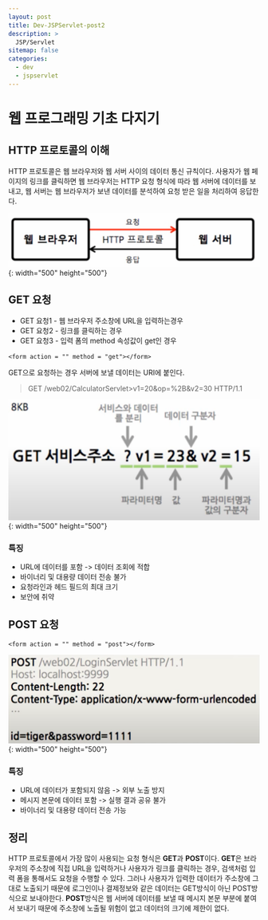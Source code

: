 ```yaml
---
layout: post
title: Dev-JSPServlet-post2
description: >
  JSP/Servlet
sitemap: false
categories:
  - dev
  - jspservlet
---
```


# 웹 프로그래밍 기초 다지기

## HTTP 프로토콜의 이해

HTTP 프로토콜은 웹 브라우저와 웹 서버 사이의 데이터 통신 규칙이다. 사용자가 웹 페이지의 링크를 클릭하면 웹 브라우저는 HTTP 요청 형식에 따라 웹 서버에 데이터를 보내고, 웹 서버는 웹 브라우저가 보낸 데이터를 분석하여 요청 받은 일을 처리하여 응답한다.

![그림](/assets/img/jspservlet/0529/0529-1.png){: width="500" height="500"}

## GET 요청
+ GET 요청1 - 웹 브라우저 주소창에 URL을 입력하는경우
+ GET 요청2 - 링크를 클릭하는 경우
+ GET 요청3 - 입력 폼의 method 속성값이 get인 경우

~~~
<form action = "" method = "get"></form>
~~~

GET으로 요청하는 경우 서버에 보낼 데이터는 URI에 붙인다.
> GET /web02/CalculatorServlet>v1=20&op=%2B&v2=30 HTTP/1.1

![그림](/assets/img/jspservlet/0529/0529-2.png){: width="500" height="500"}

### 특징
+ URL에 데이터를 포함 -> 데이터 조회에 적합
+ 바이너리 및 대용량 데이터 전송 불가
+ 요청라인과 헤드 필드의 최대 크기
+ 보안에 취약

## POST 요청

~~~
<form action = "" method = "post"></form>
~~~

![그림](/assets/img/jspservlet/0529/0529-3.png){: width="500" height="500"}

### 특징
+ URL에 데이터가 포함되지 않음 -> 외부 노출 방지
+ 메시지 본문에 데이터 포함 -> 실행 결과 공유 불가
+ 바이너리 및 대용량 데이터 전송 가능

## 정리
HTTP 프로토콜에서 가장 많이 사용되는 요청 형식은 **GET**과 **POST**이다. **GET**은 브라우저의 주소창에 직접 URL을 입력하거나 사용자가 링크를 클릭하는 경우, 검색처럼 입력 폼을 통해서도 요청을 수행할 수 있다.
그러나 사용자가 입력한 데이터가 주소창에 그대로 노출되기 때문에 로그인이나 결제정보와 같은 데이터는 GET방식이 아닌 POST방식으로 보내야한다. **POST**방식은 웹 서버에 데이터를 보낼 때 메시지 본문 부분에 붙여서 보내기 때문에 주소창에 노출될 위험이 없고 데이터의 크기에 제한이 없다.